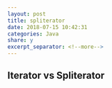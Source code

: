 ```yaml
---
layout: post
title: spliterator
date: 2018-07-15 10:42:31
categories: Java
share: y
excerpt_separator: <!--more-->
---
```




<!--more-->

## Iterator vs Spliterator


